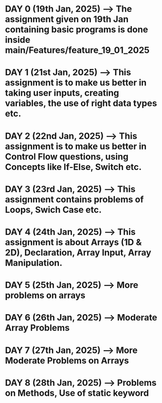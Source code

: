 # DAY 0 (19th Jan, 2025) --> The assignment given on 19th Jan containing basic programs is done inside main/Features/feature_19_01_2025
# DAY 1 (21st Jan, 2025) --> This assignment is to make us better in taking user inputs, creating variables, the use of right data types etc.
# DAY 2 (22nd Jan, 2025) --> This assignment is to make us better in Control Flow questions, using Concepts like If-Else, Switch etc.
# DAY 3 (23rd Jan, 2025) --> This assignment contains problems of Loops, Swich Case etc.
# DAY 4 (24th Jan, 2025) --> This assignment is about Arrays (1D & 2D), Declaration, Array Input, Array Manipulation.
# DAY 5 (25th Jan, 2025) --> More problems on arrays
# DAY 6 (26th Jan, 2025) --> Moderate Array Problems
# DAY 7 (27th Jan, 2025) --> More Moderate Problems on Arrays
# DAY 8 (28th Jan, 2025) --> Problems on Methods, Use of static keyword
